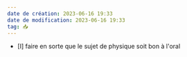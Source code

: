 ```yaml
---
date de création: 2023-06-16 19:33
date de modification: 2023-06-16 19:33
tag: 📥
---
```

- [I]  faire en sorte que le sujet de physique soit bon à l'oral
